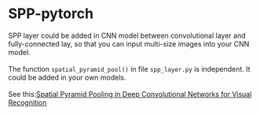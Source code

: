 # SPP-pytorch
SPP layer could be added in CNN model between convolutional layer and fully-connected lay, so that you can input multi-size images into your CNN model.
</br>
</br>
The function `spatial_pyramid_pool()` in file `spp_layer.py` is independent. It could be added in your own models.
</br>
</br>
See this:<a href="https://arxiv.org/abs/1406.4729">Spatial Pyramid Pooling in Deep Convolutional Networks for Visual Recognition</a>
